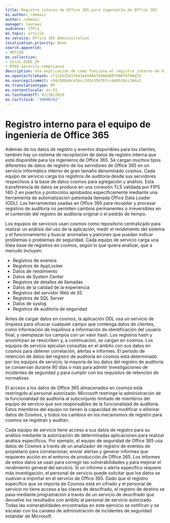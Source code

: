 ```yaml
---
title: Registro interno de Office 365 para ingeniería de Office 365
ms.author: robmazz
author: robmazz
manager: laurawi
audience: ITPro
ms.topic: article
ms.service: Office 365 Administration
localization_priority: None
search.appverid:
- MET150
ms.collection:
- Strat_O365_IP
- M365-security-compliance
description: Una explicación de cómo funciona el registro interno de Office 365 Engineering Teams.
ms.openlocfilehash: cf11a52541f6434a580435688db0f986f670bd31
ms.sourcegitcommit: c94cb88a9ce5bcc2d3c558f0fcc648519cc264a2
ms.translationtype: MT
ms.contentlocale: es-ES
ms.lasthandoff: 02/20/2019
ms.locfileid: "30090762"
---
```

# <a name="internal-logging-for-office-365-engineering"></a>Registro interno para el equipo de ingeniería de Office 365
Además de los datos de registro y eventos disponibles para los clientes, también hay un sistema de recopilación de datos de registro interna que está disponible para los ingenieros de Office 365. Se cargan muchos tipos diferentes de datos de registro de los servidores de Office 365 en un servicio informático interno de gran tamaño denominado cosmos. Cada equipo de servicio carga los registros de auditoría desde sus servidores respectivos a la base de datos cosmos para agregación y análisis. Esta transferencia de datos se produce en una conexión TLS validada por FIPS 140-2 en puertos y protocolos aprobados específicamente mediante una herramienta de automatización patentada llamada Office Data Loader (ODL). Las herramientas usadas en Office 365 para recopilar y procesar registros de auditoría no permiten cambios permanentes o irreversibles en el contenido del registro de auditoría original o el pedido de tiempo.

Los equipos de servicios usan cosmos como repositorio centralizado para realizar un análisis del uso de la aplicación, medir el rendimiento del sistema y el funcionamiento y buscar anomalías y patrones que puedan indicar problemas o problemas de seguridad. Cada equipo de servicio carga una línea base de registros en cosmos, según lo que quiera analizar, que a menudo incluyen:
- Registros de eventos
- Registros de AppLocker
- Datos de rendimiento
- Datos de System Center
- Registros de detalles de llamadas
- Datos de la calidad de la experiencia
- Registros del servidor Web de IIS
- Registros de SQL Server
- Datos de syslog
- Registros de auditoría de seguridad

Antes de cargar datos en cosmos, la aplicación ODL usa un servicio de limpieza para ofuscar cualquier campo que contenga datos de clientes, como información de inquilinos e información de identificación del usuario final, y reemplazar los campos con un valor hash. Los registros hash y anonimizan se reescriben y, a continuación, se cargan en cosmos. Los equipos de servicio ejecutan consultas en el ámbito con sus datos en cosmos para obtener correlación, alertas e informes. El período de retención de datos del registro de auditoría en cosmos está determinado por los equipos de servicio; la mayoría de los datos del registro de auditoría se conservan durante 90 días o más para admitir investigaciones de incidentes de seguridad y para cumplir con los requisitos de retención de normativas.

El acceso a los datos de Office 365 almacenados en cosmos está restringido al personal autorizado. Microsoft restringe la administración de la funcionalidad de auditoría al subconjunto limitado de miembros del equipo de servicio que son responsables de la funcionalidad de auditoría. Estos miembros del equipo no tienen la capacidad de modificar o eliminar datos de Cosmos, y todos los cambios en los mecanismos de registro para cosmos se registran y auditan.

Cada equipo de servicio tiene acceso a sus datos de registro para su análisis mediante la autorización de determinadas aplicaciones para realizar análisis específicos. Por ejemplo, el equipo de seguridad de Office 365 usa datos de Cosmos a través de un analizador de registro de eventos de propietario para correlacionar, enviar alertas y generar informes que requieren acción en el entorno de producción de Office 365. Los informes de estos datos se usan para corregir las vulnerabilidades y para mejorar el rendimiento general del servicio. Si un informe o alerta específico requiere más investigación, el personal de servicio puede solicitar que los datos se vuelvan a importar en el servicio de Office 365. Dado que el registro específico que se importa de Cosmos está en cifrado y el personal de servicio no tiene acceso a las claves de descifrado, el registro de destino se pasa mediante programación a través de un servicio de descifrado que devuelve los resultados con ámbito al personal de servicio autorizado. Todas las vulnerabilidades encontradas en este ejercicio se notifican y se escalan con los canales de administración de incidentes de seguridad estándar de Microsoft.
